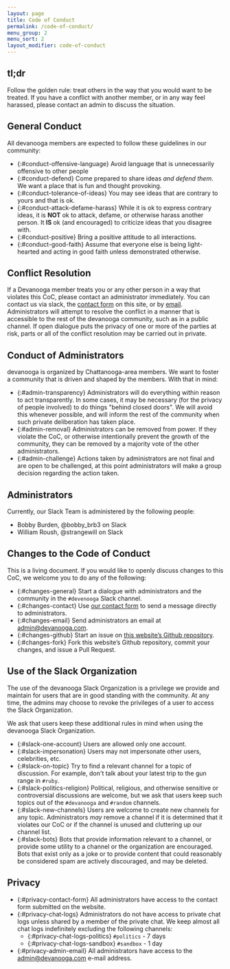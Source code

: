 ```yaml
---
layout: page
title: Code of Conduct
permalink: /code-of-conduct/
menu_group: 2
menu_sort: 2
layout_modifier: code-of-conduct
---
```


## tl;dr
Follow the golden rule: treat others in the way that you would want to be treated. If you have a conflict with another member, or in any way feel harassed, please contact an admin to discuss the situation.

## General Conduct
All devanooga members are expected to follow these guidelines in our community:

- {:#conduct-offensive-language} Avoid language that is unnecessarily offensive to other people
- {:#conduct-defend} Come prepared to share ideas _and defend them_. We want a place that is fun and thought provoking.
- {:#conduct-tolerance-of-ideas} You may see ideas that are contrary to yours and that is ok.
- {:#conduct-attack-defame-harass} While it is ok to express contrary ideas, it is **NOT** ok to attack, defame, or otherwise harass another person. It **IS** ok (and encouraged) to criticize ideas that you disagree with.
- {:#conduct-positive} Bring a positive attitude to all interactions.
- {:#conduct-good-faith} Assume that everyone else is being light-hearted and acting in good faith unless demonstrated otherwise.

## Conflict Resolution
If a Devanooga member treats you or any other person in a way that violates this CoC, please contact an administrator immediately. You can contact us via slack, the [contact form](/contact/) on this site, or by [email](mailto:admin@devanooga.com).
Administrators will attempt to resolve the conflict in a manner that is accessible to the rest of the devanooga community, such as in a public channel. If open dialogue puts the privacy of one or more of the parties at risk, parts or all of the conflict resolution may be carried out in private.

## Conduct of Administrators
devanooga is organized by Chattanooga-area members. We want to foster a community that is driven and shaped by the members. With that in mind:

- {:#admin-transparency} Administrators will do everything within reason to act transparently. In some cases, it may be necessary (for the privacy of people involved) to do things "behind closed doors". We will avoid this whenever possible, and will inform the rest of the community when such private deliberation has taken place.
- {:#admin-removal} Administrators can be removed from power. If they violate the CoC, or otherwise intentionally prevent the growth of the community, they can be removed by a majority vote of the other administrators.
- {:#admin-challenge} Actions taken by administrators are not final and are open to be challenged, at this point administrators will make a group decision regarding the action taken.

## Administrators
Currently, our Slack Team is administered by the following people:
- Bobby Burden, @bobby_brb3 on Slack
- William Roush, @strangewill on Slack

## Changes to the Code of Conduct
This is a living document. If you would like to openly discuss changes to this CoC, we welcome you to do any of the following:
- {:#changes-general} Start a dialogue with administrators and the community in the `#devenooga` Slack channel.
- {:#changes-contact} Use [our contact form](/contact) to send a message directly to administrators.
- {:#changes-email} Send administrators an email at <admin@devanooga.com>.
- {:#changes-github} Start an issue on [this website’s Github repository](https://github.com/devanooga/devanooga.github.io).
- {:#changes-fork} Fork this website’s Github repository, commit your changes, and issue a Pull Request.

## Use of the Slack Organization
The use of the devanooga Slack Organization is a privilege we provide and maintain for users that are in good standing with the community. At any time, the admins may choose to revoke the privileges of a user to access the Slack Organization.

We ask that users keep these additional rules in mind when using the devanooga Slack Organization.

- {:#slack-one-account} Users are allowed only one account.
- {:#slack-impersonation} Users may not impersonate other users, celebrities, etc.
- {:#slack-on-topic} Try to find a relevant channel for a topic of discussion. For example, don't talk about your latest trip to the gun range in `#ruby`.
- {:#slack-politics-religion} Political, religious, and otherwise sensitive or controversial discussions are welcome, but we ask that users keep such topics out of the `#devanooga` and `#random` channels.
- {:#slack-new-channels} Users are welcome to create new channels for any topic. Administrators _may_ remove a channel if it is determined that it violates our CoC or if the channel is unused and cluttering up our channel list.
- {:#slack-bots} Bots that provide information relevant to a channel, or provide some utility to a channel or the organization are encouraged. Bots that exist only as a joke or to provide content that could reasonably be considered spam are actively discouraged, and may be deleted.

## Privacy

- {:#privacy-contact-form} All administrators have access to the contact form submitted on the website.
- {:#privacy-chat-logs} Administrators do not have access to private chat logs unless shared by a member of the private chat. We keep almost all chat logs indefinitely excluding the following channels:
  - {:#privacy-chat-logs-politics} `#politics` - 7 days
  - {:#privacy-chat-logs-sandbox} `#sandbox` - 1 day 
- {:#privacy-admin-email} All administrators have access to the <admin@devanooga.com> e-mail address.